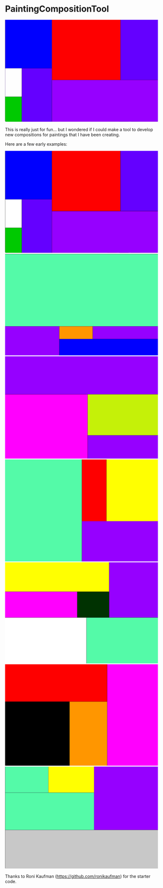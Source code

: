 # PaintingCompositionTool
<img src="/examples/v1/PCT.gif" alt="Alt text" title="Optional title">

This is really just for fun... but I wondered if I could make a tool to develop new compositions for paintings that I have been creating.

Here are a few early examples:

<img src="/examples/v1/PCT 1.jpg" alt="Alt text" title="Optional title">

<img src="/examples/v1/PCT 2.jpg" alt="Alt text" title="Optional title">

<img src="/examples/v1/PCT 3.jpg" alt="Alt text" title="Optional title">

<img src="/examples/v1/PCT 4.jpg" alt="Alt text" title="Optional title">

<img src="/examples/v1/PCT 5.jpg" alt="Alt text" title="Optional title">

<img src="/examples/v1/PCT 6.jpg" alt="Alt text" title="Optional title">

<img src="/examples/v1/PCT 7.jpg" alt="Alt text" title="Optional title">



Thanks to Roni Kaufman (https://github.com/ronikaufman) for the starter code.
